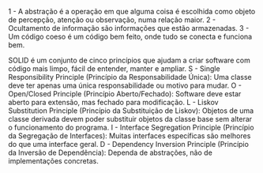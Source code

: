 1 - A abstração é a operação em que alguma coisa é escolhida como objeto de percepção, atenção ou observação, numa relação maior. 
2 - Ocultamento de informação são informações que estão armazenadas.
3 - Um código coeso é um código bem feito, onde tudo se conecta e funciona bem.

SOLID é um conjunto de cinco princípios que ajudam a criar software com código mais limpo, fácil de entender, manter e ampliar.
S - Single Responsibility Principle (Princípio da Responsabilidade Única): Uma classe deve ter apenas uma única responsabilidade ou motivo para mudar.
O - Open/Closed Principle (Princípio Aberto/Fechado): Software deve estar aberto para extensão, mas fechado para modificação.
L - Liskov Substitution Principle (Princípio da Substituição de Liskov): Objetos de uma classe derivada devem poder substituir objetos da classe base sem alterar o funcionamento do programa.
I - Interface Segregation Principle (Princípio da Segregação de Interfaces): Muitas interfaces específicas são melhores do que uma interface geral.
D - Dependency Inversion Principle (Princípio da Inversão de Dependência): Dependa de abstrações, não de implementações concretas.
